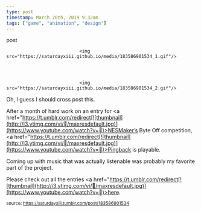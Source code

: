 ```yaml
---
type: post
timestamp: March 20th, 2019 9:32am
tags: ["game", "animation", "design"]
---
```

post


                               <img src="https://saturdayxiii.github.io/media/183586901534_1.gif"/>
                           

                                                                                                                           

                               <img src="https://saturdayxiii.github.io/media/183586901534_2.gif"/>
                           

                                                                                                                      
Oh, I guess I should cross post this.

After a month of hard work on an entry for <a href="https://t.umblr.com/redirect[![thumbnail](http://i3.ytimg.com/vi//maxresdefault.jpg)](https://www.youtube.com/watch?v=)>NESMaker’s Byte Off</a> competition, <a href="https://t.umblr.com/redirect[![thumbnail](http://i3.ytimg.com/vi//maxresdefault.jpg)](https://www.youtube.com/watch?v=)>Pingback</a> is playable.

Coming up with music that was actually listenable was probably my favorite part of the project.

Please check out all the entries <a href="https://t.umblr.com/redirect[![thumbnail](http://i3.ytimg.com/vi//maxresdefault.jpg)](https://www.youtube.com/watch?v=)>here</a>.
 
                                    
                
                
                
                
                                
<small>source: https://saturdayxiii.tumblr.com/post/183586901534</small>